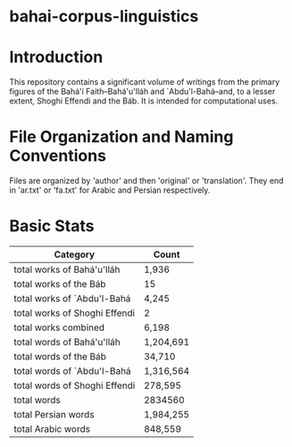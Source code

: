 # bahai-corpus-linguistics

# Introduction
This repository contains a significant volume of writings from the primary figures of the Bahá'í Faith–Bahá'u'lláh and `Abdu'l-Bahá–and, to a lesser extent, Shoghi Effendi and the Báb. It is intended for computational uses.

# File Organization and Naming Conventions
Files are organized by 'author' and then 'original' or 'translation'. They end in 'ar.txt' or 'fa.txt' for Arabic and Persian respectively. 

# Basic Stats
Category | Count
--- | ---
total works of Bahá'u'lláh | 1,936
total works of the Báb | 15
total works of `Abdu'l-Bahá | 4,245
total works of Shoghi Effendi | 2
total works combined | 6,198
total words of Bahá'u'lláh | 1,204,691
total words of the Báb | 34,710
total words of `Abdu'l-Bahá | 1,316,564
total words of Shoghi Effendi | 278,595
total words | 2834560
total Persian words | 1,984,255
total Arabic words | 848,559
